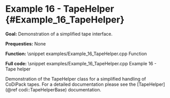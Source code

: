 Example 16 - TapeHelper {#Example_16_TapeHelper}
=======

**Goal:** Demonstration of a simplified tape interface.

**Prequesties:** None

**Function:**
\snippet examples/Example_16_TapeHelper.cpp Function

**Full code:**
\snippet examples/Example_16_TapeHelper.cpp Example 16 - Tape helper

Demonstration of the TapeHelper class for a simplified handling of CoDiPack tapes. For a detailed documentation please
see the [TapeHelper](@ref codi::TapeHelperBase) documentation.
